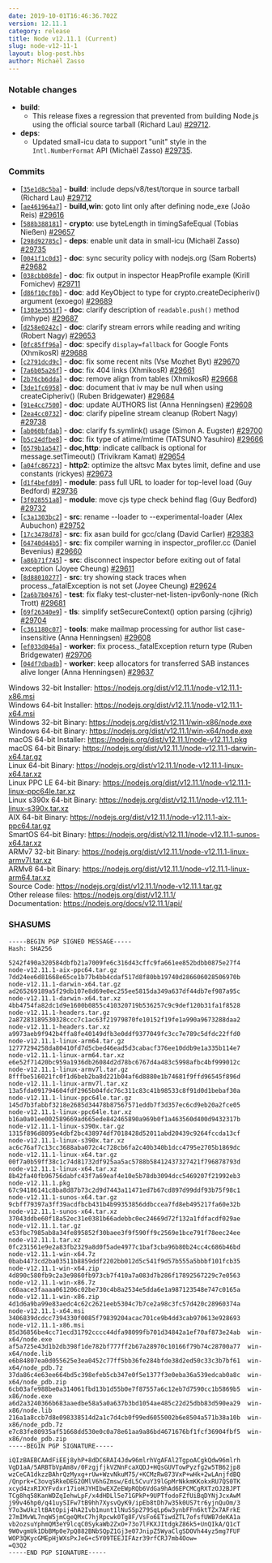 ```yaml
---
date: 2019-10-01T16:46:36.702Z
version: 12.11.1
category: release
title: Node v12.11.1 (Current)
slug: node-v12-11-1
layout: blog-post.hbs
author: Michaël Zasso
---
```


### Notable changes

- **build**:
  - This release fixes a regression that prevented from building Node.js using
    the official source tarball (Richard Lau) [#29712](https://github.com/nodejs/node/pull/29712).
- **deps**:
  - Updated small-icu data to support "unit" style in the `Intl.NumberFormat` API (Michaël Zasso) [#29735](https://github.com/nodejs/node/pull/29735).

### Commits

- [[`35e1d8c5ba`](https://github.com/nodejs/node/commit/35e1d8c5ba)] - **build**: include deps/v8/test/torque in source tarball (Richard Lau) [#29712](https://github.com/nodejs/node/pull/29712)
- [[`ae461964a7`](https://github.com/nodejs/node/commit/ae461964a7)] - **build,win**: goto lint only after defining node_exe (João Reis) [#29616](https://github.com/nodejs/node/pull/29616)
- [[`588b388181`](https://github.com/nodejs/node/commit/588b388181)] - **crypto**: use byteLength in timingSafeEqual (Tobias Nießen) [#29657](https://github.com/nodejs/node/pull/29657)
- [[`298d92785c`](https://github.com/nodejs/node/commit/298d92785c)] - **deps**: enable unit data in small-icu (Michaël Zasso) [#29735](https://github.com/nodejs/node/pull/29735)
- [[`0041f1c0d3`](https://github.com/nodejs/node/commit/0041f1c0d3)] - **doc**: sync security policy with nodejs.org (Sam Roberts) [#29682](https://github.com/nodejs/node/pull/29682)
- [[`038cbb08de`](https://github.com/nodejs/node/commit/038cbb08de)] - **doc**: fix output in inspector HeapProfile example (Kirill Fomichev) [#29711](https://github.com/nodejs/node/pull/29711)
- [[`d86f10cf0b`](https://github.com/nodejs/node/commit/d86f10cf0b)] - **doc**: add KeyObject to type for crypto.createDecipheriv() argument (exoego) [#29689](https://github.com/nodejs/node/pull/29689)
- [[`1303e3551f`](https://github.com/nodejs/node/commit/1303e3551f)] - **doc**: clarify description of `readable.push()` method (imhype) [#29687](https://github.com/nodejs/node/pull/29687)
- [[`d258e0242c`](https://github.com/nodejs/node/commit/d258e0242c)] - **doc**: clarify stream errors while reading and writing (Robert Nagy) [#29653](https://github.com/nodejs/node/pull/29653)
- [[`0fc85ff96a`](https://github.com/nodejs/node/commit/0fc85ff96a)] - **doc**: specify `display=fallback` for Google Fonts (XhmikosR) [#29688](https://github.com/nodejs/node/pull/29688)
- [[`c2791dcd9c`](https://github.com/nodejs/node/commit/c2791dcd9c)] - **doc**: fix some recent nits (Vse Mozhet Byt) [#29670](https://github.com/nodejs/node/pull/29670)
- [[`7a6b05a26f`](https://github.com/nodejs/node/commit/7a6b05a26f)] - **doc**: fix 404 links (XhmikosR) [#29661](https://github.com/nodejs/node/pull/29661)
- [[`2b76cb6dda`](https://github.com/nodejs/node/commit/2b76cb6dda)] - **doc**: remove align from tables (XhmikosR) [#29668](https://github.com/nodejs/node/pull/29668)
- [[`3de1fc6958`](https://github.com/nodejs/node/commit/3de1fc6958)] - **doc**: document that iv may be null when using createCipheriv() (Ruben Bridgewater) [#29684](https://github.com/nodejs/node/pull/29684)
- [[`91e4cc7500`](https://github.com/nodejs/node/commit/91e4cc7500)] - **doc**: update AUTHORS list (Anna Henningsen) [#29608](https://github.com/nodejs/node/pull/29608)
- [[`2ea4cc0732`](https://github.com/nodejs/node/commit/2ea4cc0732)] - **doc**: clarify pipeline stream cleanup (Robert Nagy) [#29738](https://github.com/nodejs/node/pull/29738)
- [[`ab060bfdab`](https://github.com/nodejs/node/commit/ab060bfdab)] - **doc**: clarify fs.symlink() usage (Simon A. Eugster) [#29700](https://github.com/nodejs/node/pull/29700)
- [[`b5c24dfbe8`](https://github.com/nodejs/node/commit/b5c24dfbe8)] - **doc**: fix type of atime/mtime (TATSUNO Yasuhiro) [#29666](https://github.com/nodejs/node/pull/29666)
- [[`6579b1a547`](https://github.com/nodejs/node/commit/6579b1a547)] - **doc,http**: indicate callback is optional for message.setTimeout() (Trivikram Kamat) [#29654](https://github.com/nodejs/node/pull/29654)
- [[`a04fc86723`](https://github.com/nodejs/node/commit/a04fc86723)] - **http2**: optimize the altsvc Max bytes limit, define and use constants (rickyes) [#29673](https://github.com/nodejs/node/pull/29673)
- [[`d1f4befd09`](https://github.com/nodejs/node/commit/d1f4befd09)] - **module**: pass full URL to loader for top-level load (Guy Bedford) [#29736](https://github.com/nodejs/node/pull/29736)
- [[`3f028551a8`](https://github.com/nodejs/node/commit/3f028551a8)] - **module**: move cjs type check behind flag (Guy Bedford) [#29732](https://github.com/nodejs/node/pull/29732)
- [[`c3a1303bc2`](https://github.com/nodejs/node/commit/c3a1303bc2)] - **src**: rename --loader to --experimental-loader (Alex Aubuchon) [#29752](https://github.com/nodejs/node/pull/29752)
- [[`17c3478d78`](https://github.com/nodejs/node/commit/17c3478d78)] - **src**: fix asan build for gcc/clang (David Carlier) [#29383](https://github.com/nodejs/node/pull/29383)
- [[`64740d44b5`](https://github.com/nodejs/node/commit/64740d44b5)] - **src**: fix compiler warning in inspector_profiler.cc (Daniel Bevenius) [#29660](https://github.com/nodejs/node/pull/29660)
- [[`a86b71f745`](https://github.com/nodejs/node/commit/a86b71f745)] - **src**: disconnect inspector before exiting out of fatal exception (Joyee Cheung) [#29611](https://github.com/nodejs/node/pull/29611)
- [[`8d88010277`](https://github.com/nodejs/node/commit/8d88010277)] - **src**: try showing stack traces when process.\_fatalException is not set (Joyee Cheung) [#29624](https://github.com/nodejs/node/pull/29624)
- [[`2a6b7b0476`](https://github.com/nodejs/node/commit/2a6b7b0476)] - **test**: fix flaky test-cluster-net-listen-ipv6only-none (Rich Trott) [#29681](https://github.com/nodejs/node/pull/29681)
- [[`69f26340e9`](https://github.com/nodejs/node/commit/69f26340e9)] - **tls**: simplify setSecureContext() option parsing (cjihrig) [#29704](https://github.com/nodejs/node/pull/29704)
- [[`c361180c07`](https://github.com/nodejs/node/commit/c361180c07)] - **tools**: make mailmap processing for author list case-insensitive (Anna Henningsen) [#29608](https://github.com/nodejs/node/pull/29608)
- [[`ef033d046a`](https://github.com/nodejs/node/commit/ef033d046a)] - **worker**: fix process.\_fatalException return type (Ruben Bridgewater) [#29706](https://github.com/nodejs/node/pull/29706)
- [[`04df7dbadb`](https://github.com/nodejs/node/commit/04df7dbadb)] - **worker**: keep allocators for transferred SAB instances alive longer (Anna Henningsen) [#29637](https://github.com/nodejs/node/pull/29637)

Windows 32-bit Installer: https://nodejs.org/dist/v12.11.1/node-v12.11.1-x86.msi \
Windows 64-bit Installer: https://nodejs.org/dist/v12.11.1/node-v12.11.1-x64.msi \
Windows 32-bit Binary: https://nodejs.org/dist/v12.11.1/win-x86/node.exe \
Windows 64-bit Binary: https://nodejs.org/dist/v12.11.1/win-x64/node.exe \
macOS 64-bit Installer: https://nodejs.org/dist/v12.11.1/node-v12.11.1.pkg \
macOS 64-bit Binary: https://nodejs.org/dist/v12.11.1/node-v12.11.1-darwin-x64.tar.gz \
Linux 64-bit Binary: https://nodejs.org/dist/v12.11.1/node-v12.11.1-linux-x64.tar.xz \
Linux PPC LE 64-bit Binary: https://nodejs.org/dist/v12.11.1/node-v12.11.1-linux-ppc64le.tar.xz \
Linux s390x 64-bit Binary: https://nodejs.org/dist/v12.11.1/node-v12.11.1-linux-s390x.tar.xz \
AIX 64-bit Binary: https://nodejs.org/dist/v12.11.1/node-v12.11.1-aix-ppc64.tar.gz \
SmartOS 64-bit Binary: https://nodejs.org/dist/v12.11.1/node-v12.11.1-sunos-x64.tar.xz \
ARMv7 32-bit Binary: https://nodejs.org/dist/v12.11.1/node-v12.11.1-linux-armv7l.tar.xz \
ARMv8 64-bit Binary: https://nodejs.org/dist/v12.11.1/node-v12.11.1-linux-arm64.tar.xz \
Source Code: https://nodejs.org/dist/v12.11.1/node-v12.11.1.tar.gz \
Other release files: https://nodejs.org/dist/v12.11.1/ \
Documentation: https://nodejs.org/docs/v12.11.1/api/

### SHASUMS

```
-----BEGIN PGP SIGNED MESSAGE-----
Hash: SHA256

5242f490a320584dbfb21a7009fe6c316d43cffc9fa661ee852bdbb0875e27f4  node-v12.11.1-aix-ppc64.tar.gz
7dd24ee6d81668e65ce1b77b4bb4cdaf517d8f80bb19740d286606028506970b  node-v12.11.1-darwin-x64.tar.gz
ad265269189a5f29db107e8d69e0ec255ee5815da349a637df44db7ef987a95c  node-v12.11.1-darwin-x64.tar.xz
4bb4754fa82dc1d9e1600b0855c410320719b536257c9c9def120b31fa1f8528  node-v12.11.1-headers.tar.gz
2a87283189530328ccc7c1ac63f21979870fe10152f19fe1a990a9673288daa2  node-v12.11.1-headers.tar.xz
a9973aeb9f942b4ffa8fe40149dfb3e0ddf9377049fc3cc7e789c5dfdc22ffd0  node-v12.11.1-linux-arm64.tar.gz
12777294258da80410fd7d5cbed46ead5d3cabacf376ee10ddb9e1a335b114e7  node-v12.11.1-linux-arm64.tar.xz
e6e52f71420bc959a1936db26084d2d78bc6767d4a483c5998afbc4bf999012c  node-v12.11.1-linux-armv7l.tar.gz
8fffbe516021fc0f1d6beb2ba8d221b04af6d8880e1b74681f9ffd96545f896d  node-v12.11.1-linux-armv7l.tar.xz
13a5fda091794604fdf2965b04fdc76c311c83c41b98533c8f91d0d1bebaf30a  node-v12.11.1-linux-ppc64le.tar.gz
145d7b3fabbf3218e2685d34478b87567571eddb7f3d357ec6cd9eb20a2fce05  node-v12.11.1-linux-ppc64le.tar.xz
b16a0a01ee002589669ad665ede842465890a969b0f1a463560d400d9432317b  node-v12.11.1-linux-s390x.tar.gz
1315f896d8095e4dbf2bc438974df7018428d52011abd20439c9264fccda13cf  node-v12.11.1-linux-s390x.tar.xz
ac6c76af7c13cc3688aba072c4c728cb6fa2c40b340b1dcc4795e2705b1869dc  node-v12.11.1-linux-x64.tar.gz
00f7a0b59ff38c1c74d81732df925aa5ac5788b58412437327421f796878793d  node-v12.11.1-linux-x64.tar.xz
8b42fa40fb96756dabfc43f7a69eaf4e10e5b78db3094dcc5469207f21992eb3  node-v12.11.1.pkg
67c94186141c8ba8d87b73c2d9d7443a11471ed7b67cd897d99ddf93b75f98c1  node-v12.11.1-sunos-x64.tar.gz
9cbff79397a3ff39acdfbcb431b4b99353856ddbccea7fd8eb495217fa60e32b  node-v12.11.1-sunos-x64.tar.xz
37043ddbe60f18a52ec31e0381b66adebbc0ec24669d72f132a1fdfacdf029ae  node-v12.11.1.tar.gz
e53fbc7985ab8a34fe895852f30baee3f9f590ff9c2569e1bce791f78eec24ee  node-v12.11.1.tar.xz
0fc231561e9e2a83fb2329a8d0f5ade4977c1baf3cba96b80b24cc4c686b46bd  node-v12.11.1-win-x64.7z
0bab4473cd2ba03511b8859ddf2202bb012d5c541f9d57b555a5bbbf101fcb35  node-v12.11.1-win-x64.zip
4d890c580fb9c2a3e9860fb973cb7f410a7a083d7b286f17892567229c7e0563  node-v12.11.1-win-x86.7z
c60aace3faaaa061206c02be730c4b8a2534e5dda6e1a987123548e747c0165a  node-v12.11.1-win-x86.zip
4d1d6a9ba99e83aedc4c62c2621eeb5304c7b7ce2a98c3fc57d420c28960374a  node-v12.11.1-x64.msi
3406839dcdcc7394330f0085f79839204acac701ce9b4dd3cab970613e928693  node-v12.11.1-x86.msi
85d36856be4cc71ecd31792cccc44dfa98099fb701d34842a1ef70af873e24ab  win-x64/node.exe
af5a725e43d1b2db398f1de782bf777ff2b67a28970c10166f79b74c28700a77  win-x64/node.lib
e6b84807ea0d055625e3ea0452c77ff5bb36fe284bfde38d2ed50c33c3b7bf61  win-x64/node_pdb.7z
37da86c4e63ee664bd5c398efeb5cb347e0f5e1377f3e0eba36a539edcab0a8c  win-x64/node_pdb.zip
6cb03afe988be0a314061fbd13b1d55b0e7f87557a6c12eb7d7590cc1b5869b5  win-x86/node.exe
a6d2a3240366b683aaedbe58a5a0a637b3bd1054ae485c22d25dbb83d590ea29  win-x86/node.lib
216a1a8ccb7d8e098338514d2a1c7d4cb0f99ed6055002b6e8504a571b38a10b  win-x86/node_pdb.7z
e7c83fe80935af51668dd530e0c0a78e61aa9a86bd4671676bf1fcf36904fbf5  win-x86/node_pdb.zip
-----BEGIN PGP SIGNATURE-----

iQIzBAEBCAAdFiEEj8yhP+8dDC6RAI4Jdw96mlrhVgAFAl2TgpoACgkQdw96mlrh
VgD1aA/5ARBTbVpAm8v/0FzgjfjkVZNnFcaXQDJ+HQsGUVTowPyzfg2w5TB62jp8
wzCeCA1dkzzBAhrQzMyxg+rUw+WzvNkuM75/+KCMzRw873VxP+wHk+2wLAnjfdBQ
/Qnprk+C3ovqSRkeDEG2OMlV6hGZmsw/EdL5CvuY39lGpMrNkkmKKokxRU7QS0TK
xcyd4zxRIXYFvdxr17ioHJYHIbwEXZeEWpRQb6VdGa9hAd6EPCMCgRXTzOJ2BJPT
TCg8hq58KanWDZqIehwLpF/x4dHDLl5e71GPkP+9UPTfodoFZfUiBqDYNjJcxAwM
j99v46hp0/q41uySIFw7tB9hh7XysvQyK9/ipEb8tDh7w35k0US7tr6yjnQuOm/3
Y7o3wUkzltBAtOpij4hA2Ivb1munt1lNuSSp279SqLp6w3ynbFFn6ktTZx7AFrkE
27mIMvWL7nqW5jmCgeQMxC7hjRpcwk0Tg8F/VsFo6ETiwdZTL7ofsfUWB7deKA1a
vb2ozsuYphmQM3eY9lcqC0SykaWb2ZxO+73o7lFKXJItdgkZ86k5+UnQIkA/Q1cT
9W0vgmUk1DbBMp0e7pQ882BNbSQpZ1Gj3e07JnipZ5WyaClgSDOVh44yz5mg7FUF
WOP3QKycGMEpHjWXsPxJeG+c5Y09TEEJIFAzr39rfCRJ7mb4Oow=
=Q3Q2
-----END PGP SIGNATURE-----

```
